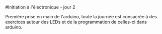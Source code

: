 #Initiation à l'électronique - jour 2

Première prise en main de l'arduino, toute la journée est consacrée à des exercices autour des LEDs et de la programmation de celles-ci dans arduino.